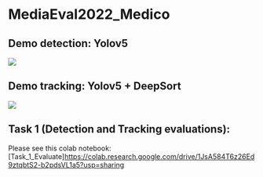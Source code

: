 # MediaEval2022_Medico

## Demo detection: Yolov5

![](deepsort/yolov5.gif)

## Demo tracking: Yolov5 + DeepSort

![](deepsort/yolov5anddeepsort.gif)

## Task 1 (Detection and Tracking evaluations):
Please see this colab notebook: [Task_1_Evaluate]https://colab.research.google.com/drive/1JsA584T6z26Ed9ztqbtS2-b2pdsVL1a5?usp=sharing
